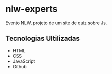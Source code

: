 # nlw-experts
Evento NLW, projeto de um site de quiz sobre Js.

## Tecnologias Ultilizadas

- HTML
- CSS
- JavaScript
- Github
